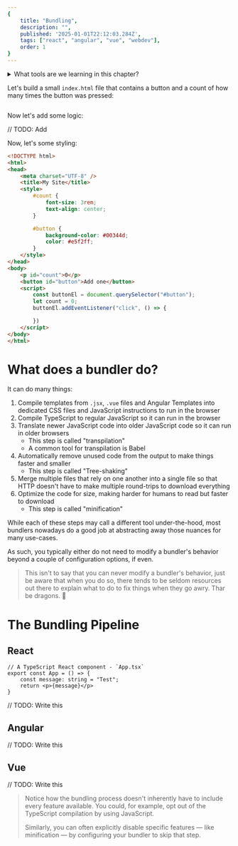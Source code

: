 ```yaml
---
{
    title: "Bundling",
    description: "",
    published: '2025-01-01T22:12:03.284Z',
    tags: ["react", "angular", "vue", "webdev"],
    order: 1
}
---
```


<details>
    <summary>What tools are we learning in this chapter?</summary>
There are many good options out there for bundling today:

- [Parcel](https://parceljs.org/)
- [Rspack](https://www.rspack.dev/)
- [Turbopack](https://turbo.build/pack)

While each come with their own pros and cons, we're instead going to be focusing on [Vite](https://vitejs.dev/). Here's why:

- Vite is the suggested bundler for Vue apps and is maintained by many of the Vue maintainers
- Vite is used by Angular's tooling to host a development server (more on that soon)
- Vite is widely adopted by modern React applications
- The configurability of the other tools _can_ be more complex in many instances
- Due to Vite's popularity, there's a lot of learning resources out there and plugins available to you immediately
- There is an ongoing effort to migrate Vite's core ([Rollup](https://rollupjs.org/)) to Rust (under the name [Rolldown](https://rolldown.rs/)), meaning that your Vite apps will get much faster to bundle in the future

Without further ado, let's get to the meat of the chapter.

</details>

Let's build a small `index.html` file that contains a button and a count of how many times the button was pressed:

```

```

Now let's add some logic:

// TODO: Add

Now, let's some styling:
```html
<!DOCTYPE html>
<html>
<head>
    <meta charset="UTF-8" />
    <title>My Site</title>
    <style>
        #count {
            font-size: 3rem;
            text-align: center;
        }

        #button {
            background-color: #00344d;
            color: #e5f2ff;
        }
    </style>
</head>
<body>
    <p id="count">0</p>
    <button id="button">Add one</button>
    <script>
        const buttonEl = document.querySelector("#button");
        let count = 0;
        buttonEl.addEventListener("click", () => {

        })
    </script>
</body>
</html>
```



# What does a bundler do?

It can do many things:

1) Compile templates from `.jsx`, `.vue` files and Angular Templates into dedicated CSS files and JavaScript instructions to run in the browser
2) Compile TypeScript to regular JavaScript so it can run in the browser
3) Translate newer JavaScript code into older JavaScript code so it can run in older browsers
   - This step is called "transpilation"
   - A common tool for transpilation is Babel
4) Automatically remove unused code from the output to make things faster and smaller
   - This step is called "Tree-shaking"
5) Merge multiple files that rely on one another into a single file so that HTTP doesn't have to make multiple round-trips to download everything
6) Optimize the code for size, making harder for humans to read but faster to download
   - This step is called "minification"

While each of these steps may call a different tool under-the-hood, most bundlers nowadays do a good job at abstracting away those nuances for many use-cases.

As such, you typically either do not need to modify a bundler's behavior beyond a couple of configuration options, if even.

> This isn't to say that you can never modify a bundler's behavior, just be aware that when you do so, there tends to be seldom resources out there to explain what to do to fix things when they go awry. Thar be dragons. 🐉





# The Bundling Pipeline





<!-- tabs:start -->

## React

```tsx
// A TypeScript React component - `App.tsx`
export const App = () => {
    const message: string = "Test";
	return <p>{message}</p>
}
```

// TODO: Write this


## Angular

// TODO: Write this

## Vue

// TODO: Write this

<!-- tabs:end -->


> Notice how the bundling process doesn't inherently have to include every feature available. You could, for example, opt out of the TypeScript compilation by using JavaScript.
>
> Similarly, you can often explicitly disable specific features — like minification — by configuring your bundler to skip that step.

